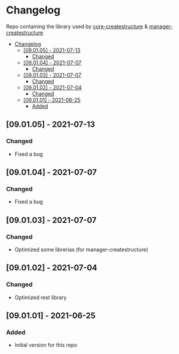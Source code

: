 # Changelog
Repo containing the library used by [core-createstructure](https://github.com/createstructure/core-createstructure) & [manager-createstructure](https://github.com/createstructure/manager-createstructure)

- [Changelog](#changelog)
  - [[09.01.05] - 2021-07-13](#090105---2021-07-13)
    - [Changed](#changed)
  - [[09.01.04] - 2021-07-07](#090104---2021-07-07)
    - [Changed](#changed-1)
  - [[09.01.03] - 2021-07-07](#090103---2021-07-07)
    - [Changed](#changed-2)
  - [[09.01.02] - 2021-07-04](#090102---2021-07-04)
    - [Changed](#changed-3)
  - [[09.01.01] - 2021-06-25](#090101---2021-06-25)
    - [Added](#added)

## [09.01.05] - 2021-07-13
### Changed
- Fixed a bug

## [09.01.04] - 2021-07-07
### Changed
- Fixed a bug

## [09.01.03] - 2021-07-07
### Changed
- Optimized some librerias (for manager-createstructure)

## [09.01.02] - 2021-07-04
### Changed
- Optimized rest library

## [09.01.01] - 2021-06-25
### Added
- Initial version for this repo
